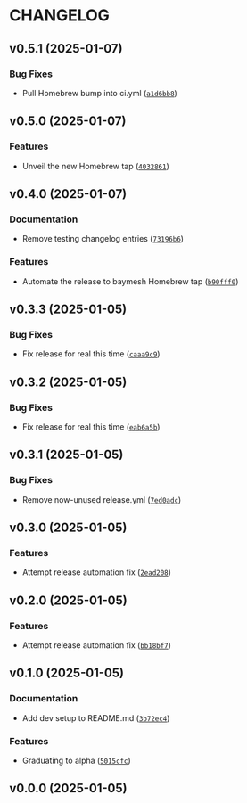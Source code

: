 # CHANGELOG


## v0.5.1 (2025-01-07)

### Bug Fixes

- Pull Homebrew bump into ci.yml
  ([`a1d6bb8`](https://github.com/gtaylor/baymesh-cli/commit/a1d6bb8681e05829d751249b93dd000b0f29ac31))


## v0.5.0 (2025-01-07)

### Features

- Unveil the new Homebrew tap
  ([`4032861`](https://github.com/gtaylor/baymesh-cli/commit/4032861a3691102c04261c88572db1ace8a64aa0))


## v0.4.0 (2025-01-07)

### Documentation

- Remove testing changelog entries
  ([`73196b6`](https://github.com/gtaylor/baymesh-cli/commit/73196b686997f08f343fc20e5d50f6c0a6462085))

### Features

- Automate the release to baymesh Homebrew tap
  ([`b90fff0`](https://github.com/gtaylor/baymesh-cli/commit/b90fff04aa0198303d4197147177d708b5acfde6))


## v0.3.3 (2025-01-05)

### Bug Fixes

- Fix release for real this time
  ([`caaa9c9`](https://github.com/gtaylor/baymesh-cli/commit/caaa9c961570089a77f528889db14ce9cfdd1538))


## v0.3.2 (2025-01-05)

### Bug Fixes

- Fix release for real this time
  ([`eab6a5b`](https://github.com/gtaylor/baymesh-cli/commit/eab6a5b9d9de74bc0afec7bc84116f6101881ef9))


## v0.3.1 (2025-01-05)

### Bug Fixes

- Remove now-unused release.yml
  ([`7ed0adc`](https://github.com/gtaylor/baymesh-cli/commit/7ed0adca911258a5693af43e57eab24f73395276))


## v0.3.0 (2025-01-05)

### Features

- Attempt release automation fix
  ([`2ead208`](https://github.com/gtaylor/baymesh-cli/commit/2ead2082f217634a73445463f5fd918032370a32))


## v0.2.0 (2025-01-05)

### Features

- Attempt release automation fix
  ([`bb18bf7`](https://github.com/gtaylor/baymesh-cli/commit/bb18bf73cdadee6f3f83273460b772d950a6f2a5))


## v0.1.0 (2025-01-05)

### Documentation

- Add dev setup to README.md
  ([`3b72ec4`](https://github.com/gtaylor/baymesh-cli/commit/3b72ec4284b901d50b216ef75ac047283e72ebd3))

### Features

- Graduating to alpha
  ([`5015cfc`](https://github.com/gtaylor/baymesh-cli/commit/5015cfcf65d473e4a52a4173f475a6aa797b2649))


## v0.0.0 (2025-01-05)

